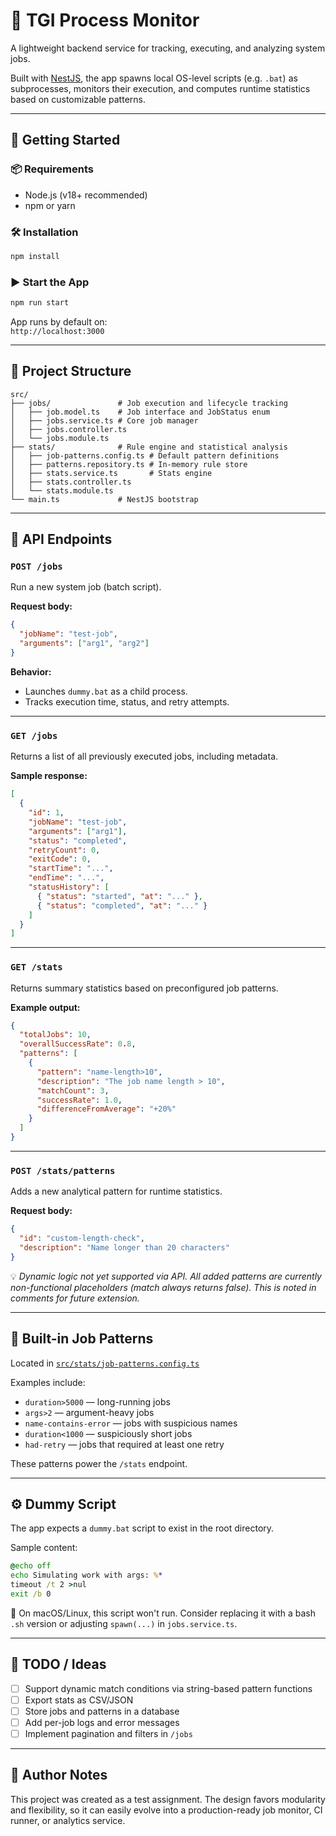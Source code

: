 # 🧠 TGI Process Monitor

A lightweight backend service for tracking, executing, and analyzing system jobs.

Built with [NestJS](https://nestjs.com/), the app spawns local OS-level scripts (e.g. `.bat`) as subprocesses, monitors their execution, and computes runtime statistics based on customizable patterns.

---

## 🚀 Getting Started

### 📦 Requirements

- Node.js (v18+ recommended)
- npm or yarn

### 🛠 Installation

```bash
npm install
```

### ▶ Start the App

```bash
npm run start
```

App runs by default on:  
`http://localhost:3000`

---

## 📂 Project Structure

```
src/
├── jobs/               # Job execution and lifecycle tracking
│   ├── job.model.ts    # Job interface and JobStatus enum
│   ├── jobs.service.ts # Core job manager
│   ├── jobs.controller.ts
│   └── jobs.module.ts
├── stats/              # Rule engine and statistical analysis
│   ├── job-patterns.config.ts # Default pattern definitions
│   ├── patterns.repository.ts # In-memory rule store
│   ├── stats.service.ts       # Stats engine
│   ├── stats.controller.ts
│   └── stats.module.ts
└── main.ts             # NestJS bootstrap
```

---

## 📡 API Endpoints

### `POST /jobs`

Run a new system job (batch script).

**Request body:**
```json
{
  "jobName": "test-job",
  "arguments": ["arg1", "arg2"]
}
```

**Behavior:**
- Launches `dummy.bat` as a child process.
- Tracks execution time, status, and retry attempts.

---

### `GET /jobs`

Returns a list of all previously executed jobs, including metadata.

**Sample response:**
```json
[
  {
    "id": 1,
    "jobName": "test-job",
    "arguments": ["arg1"],
    "status": "completed",
    "retryCount": 0,
    "exitCode": 0,
    "startTime": "...",
    "endTime": "...",
    "statusHistory": [
      { "status": "started", "at": "..." },
      { "status": "completed", "at": "..." }
    ]
  }
]
```

---

### `GET /stats`

Returns summary statistics based on preconfigured job patterns.

**Example output:**
```json
{
  "totalJobs": 10,
  "overallSuccessRate": 0.8,
  "patterns": [
    {
      "pattern": "name-length>10",
      "description": "The job name length > 10",
      "matchCount": 3,
      "successRate": 1.0,
      "differenceFromAverage": "+20%"
    }
  ]
}
```

---

### `POST /stats/patterns`

Adds a new analytical pattern for runtime statistics.

**Request body:**
```json
{
  "id": "custom-length-check",
  "description": "Name longer than 20 characters"
}
```

💡 *Dynamic logic not yet supported via API. All added patterns are currently non-functional placeholders (match always returns false). This is noted in comments for future extension.*

---

## 🧠 Built-in Job Patterns

Located in [`src/stats/job-patterns.config.ts`](src/stats/job-patterns.config.ts)

Examples include:
- `duration>5000` — long-running jobs
- `args>2` — argument-heavy jobs
- `name-contains-error` — jobs with suspicious names
- `duration<1000` — suspiciously short jobs
- `had-retry` — jobs that required at least one retry

These patterns power the `/stats` endpoint.

---

## ⚙ Dummy Script

The app expects a `dummy.bat` script to exist in the root directory.

Sample content:
```bat
@echo off
echo Simulating work with args: %*
timeout /t 2 >nul
exit /b 0
```

🔴 On macOS/Linux, this script won't run. Consider replacing it with a bash `.sh` version or adjusting `spawn(...)` in `jobs.service.ts`.

---

## 📌 TODO / Ideas

- [ ] Support dynamic match conditions via string-based pattern functions
- [ ] Export stats as CSV/JSON
- [ ] Store jobs and patterns in a database
- [ ] Add per-job logs and error messages
- [ ] Implement pagination and filters in `/jobs`

---

## 🧪 Author Notes

This project was created as a test assignment. The design favors modularity and flexibility, so it can easily evolve into a production-ready job monitor, CI runner, or analytics service.
